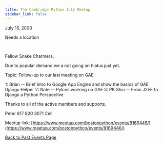 ```yaml
---
title: The Cambridge Python July Meetup
sidebar_link: false
---
```


July 16, 2008


Needs a location

   

Fellow Snake Charmers,

Due to popular demand we a not going on hiatus just yet.

Topic: Follow-up to our last meeting on GAE

1: Brian -- Brief intro to Google App Engine and show the basics of GAE Django Helper
2: Nate -- Pylons working on GAE
3: PK Shiu -- From J2EE to Django a Python Perspective

Thanks to all of the active members and supports.

Peter
617 620 3071 Cell


Meetup link: [https://www.meetup.com/bostonpython/events/8169446/](https://www.meetup.com/bostonpython/events/8169446/)

[Back to Past Events Page](index.md)